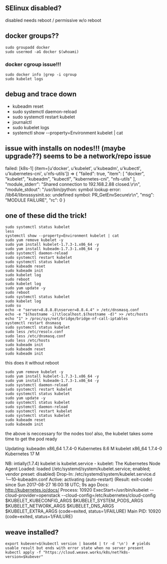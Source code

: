 
## SElinux disabled?
disabled needs reboot / permissive w/o reboot

## docker groups??
```
sudo groupadd docker
sudo usermod -aG docker $(whoami)
```

### docker cgroup issue!!!
```
sudo docker info |grep -i cgroup
sudo kubelet logs
```

## debug and trace down
* kubeadm reset
* sudo systemctl daemon-reload
* sudo systemctl restart kubelet
* journalctl
* sudo kubelet logs
* systemctl show --property=Environment kubelet | cat

## issue with installs on nodes!!! (maybe upgrade??) seems to be a network/repo issue
failed: [k8s-1] (item=[u'docker', u'kubelet', u'kubeadm', u'kubectl', u'kubernetes-cni', u'nfs-utils']) => {
    "failed": true, 
    "item": [
        "docker", 
        "kubelet", 
        "kubeadm", 
        "kubectl", 
        "kubernetes-cni", 
        "nfs-utils"
    ], 
    "module_stderr": "Shared connection to 192.168.2.88 closed.\r\n", 
    "module_stdout": "/usr/bin/python: symbol lookup error: /lib64/libnsssysinit.so: undefined symbol: PR_GetEnvSecure\r\n", 
    "msg": "MODULE FAILURE", 
    "rc": 0
}


## one of these did the trick!
```
sudo systemctl status kubelet
less 
systemctl show --property=Environment kubelet | cat
sudo yum remove kubelet -y
sudo yum install kubelet-1.7.3-1.x86_64 -y
sudo yum install kubeadm-1.7.3-1.x86_64 -y
sudo systemctl daemon-reload
sudo systemctl restart kubelet
sudo systemctl status kubelet
sudo kubeadm reset
sudo kubeadm init
sudo kubelet log
sudo reboot
sudo kubelet log
sudo yum update -y
sudo reboot
sudo systemctl status kubelet
sudo kubelet log
sudo su
echo -e "server=8.8.8.8\nserver=8.8.4.4" > /etc/dnsmasq.conf
echo -e "$(hostname -i)\tlocalhost.$(hostname -d)" >> /etc/hosts
echo "1" > /proc/sys/net/bridge/bridge-nf-call-iptables
systemctl restart dnsmasq
sudo systemctl status kubelet
sudo less /etc/resolv.conf 
sudo less /etc/dnsmasq.conf 
sudo less /etc/hosts
sudo kubeadm init
sudo kubeadm reset
sudo kubeadm init
```
this does it without reboot
``` 
sudo yum remove kubelet -y
sudo yum install kubelet-1.7.3-1.x86_64 -y
sudo yum install kubeadm-1.7.3-1.x86_64 -y
sudo systemctl daemon-reload
sudo systemctl restart kubelet
sudo systemctl status kubelet
sudo yum update -y
sudo systemctl status kubelet
sudo systemctl daemon-reload
sudo systemctl restart kubelet
sudo systemctl status kubelet
sudo kubeadm reset
sudo kubeadm init
```
the above is neccessary for the nodes too!
also, the kubelet takes some time to get the pod ready

Updating:
 kubeadm                   x86_64                   1.7.4-0                     Kubernetes                   8.6 M
 kubelet                   x86_64                   1.7.4-0                     Kubernetes                    17 M

NB: intially(1.7.4)  kubelet is
kubelet.service - kubelet: The Kubernetes Node Agent
   Loaded: loaded (/etc/systemd/system/kubelet.service; enabled; vendor preset: disabled)
  Drop-In: /etc/systemd/system/kubelet.service.d
           └─10-kubeadm.conf
   Active: activating (auto-restart) (Result: exit-code) since Sun 2017-08-27 16:00:18 UTC; 9s ago
     Docs: http://kubernetes.io/docs/
  Process: 10920 ExecStart=/usr/bin/kubelet --cloud-provider=openstack --cloud-config=/etc/kubernetes/cloud-config $KUBELET_KUBECONFIG_ARGS $KUBELET_SYSTEM_PODS_ARGS $KUBELET_NETWORK_ARGS $KUBELET_DNS_ARGS $KUBELET_EXTRA_ARGS (code=exited, status=1/FAILURE)
 Main PID: 10920 (code=exited, status=1/FAILURE)


## weave installed?
```
export kubever=$(kubectl version | base64 | tr -d '\n')  # yields usable result but ends with error state when no server present
kubectl apply -f "https://cloud.weave.works/k8s/net?k8s-version=$kubever"
```

